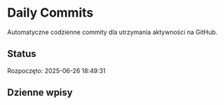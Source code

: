 # Daily Commits

Automatyczne codzienne commity dla utrzymania aktywności na GitHub.

## Status
Rozpoczęto: 2025-06-26 18:49:31

## Dzienne wpisy

